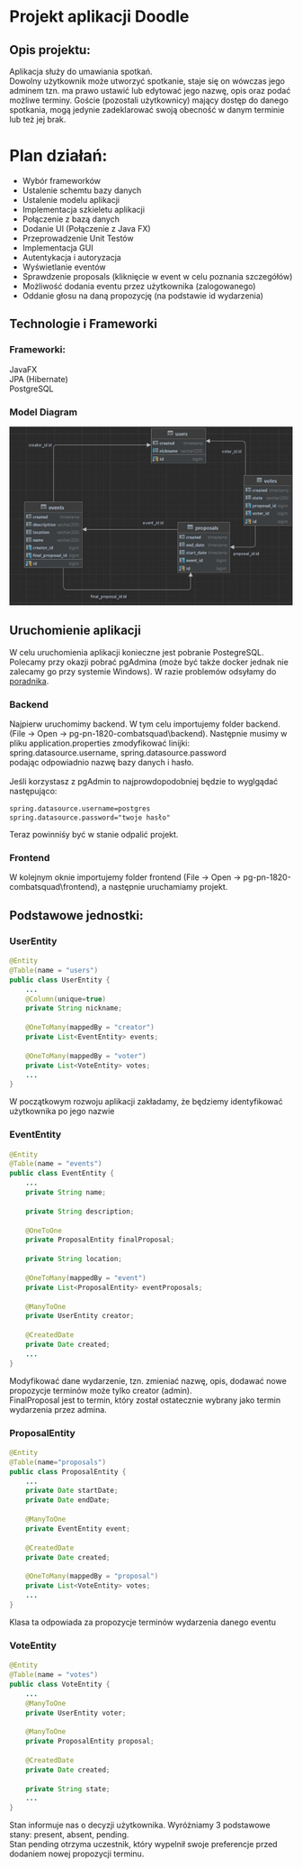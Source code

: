 # Projekt aplikacji Doodle

## Opis projektu:
Aplikacja służy do umawiania spotkań. <br> 
Dowolny użytkownik może utworzyć spotkanie,
staje się on wówczas jego adminem tzn. ma prawo ustawić lub edytować jego nazwę, opis oraz 
podać możliwe terminy. Goście (pozostali użytkownicy) mający dostęp do danego spotkania,
mogą jedynie zadeklarować swoją obecność w danym terminie lub też jej brak.

# Plan działań:
* Wybór frameworków
* Ustalenie schemtu bazy danych
* Ustalenie modelu aplikacji
* Implementacja szkieletu aplikacji
* Połączenie z bazą danych
* Dodanie UI (Połączenie z Java FX)
* Przeprowadzenie Unit Testów
* Implementacja GUI
* Autentykacja i autoryzacja
* Wyświetlanie eventów
* Sprawdzenie proposals (kliknięcie w event w celu poznania szczegółów)
* Możliwość dodania eventu przez użytkownika (zalogowanego)
* Oddanie głosu na daną propozycję (na podstawie id wydarzenia)


## Technologie i Frameworki
### Frameworki:

JavaFX <br>
JPA (Hibernate) <br>
PostgreSQL <br>

### Model Diagram
![db_diagram.PNG](db_diagram.PNG)

## Uruchomienie aplikacji
W celu uruchomienia aplikacji konieczne jest pobranie PostegreSQL. Polecamy przy okazji pobrać
pgAdmina (może być także docker jednak nie zalecamy go przy systemie Windows). W razie problemów odsyłamy do [poradnika](https://www.youtube.com/watch?v=0n41UTkOBb0&ab_channel=GeekyScript).<br>


### Backend
Najpierw uruchomimy backend. W tym celu importujemy folder backend. (File -> Open -> pg-pn-1820-combatsquad\backend).
Następnie musimy w pliku application.properties zmodyfikować linijki:
spring.datasource.username,
spring.datasource.password<br>
podając odpowiadnio nazwę bazy danych i hasło.<br><br>
Jeśli korzystasz z pgAdmin to najprowdopodobniej będzie to wyglgądać następująco:
```properties
spring.datasource.username=postgres
spring.datasource.password="twoje hasło"
```
 Teraz powinniśy być w stanie odpalić projekt.

### Frontend
W kolejnym oknie importujemy folder frontend (File -> Open -> pg-pn-1820-combatsquad\frontend),
a następnie uruchamiamy projekt.

## Podstawowe jednostki:

### UserEntity
```java
@Entity
@Table(name = "users")
public class UserEntity {
    ...
    @Column(unique=true)
    private String nickname;

    @OneToMany(mappedBy = "creator")
    private List<EventEntity> events;

    @OneToMany(mappedBy = "voter")
    private List<VoteEntity> votes;
    ...
}
```
W początkowym rozwoju aplikacji zakładamy, że będziemy identyfikować
użytkownika po jego nazwie

### EventEntity
```java
@Entity
@Table(name = "events")
public class EventEntity {
    ...
    private String name;

    private String description;

    @OneToOne
    private ProposalEntity finalProposal;

    private String location;

    @OneToMany(mappedBy = "event")
    private List<ProposalEntity> eventProposals;

    @ManyToOne
    private UserEntity creator;

    @CreatedDate
    private Date created;
    ...
}
```
Modyfikować dane wydarzenie, tzn. zmieniać nazwę, opis, dodawać nowe
propozycje terminów może tylko creator (admin).<br>
FinalProposal jest to termin, który został ostatecznie wybrany jako
termin wydarzenia przez admina.

### ProposalEntity
```java
@Entity
@Table(name="proposals")
public class ProposalEntity {
    ...
    private Date startDate;
    private Date endDate;

    @ManyToOne
    private EventEntity event;

    @CreatedDate
    private Date created;

    @OneToMany(mappedBy = "proposal")
    private List<VoteEntity> votes;
    ...
}
```
Klasa ta odpowiada za propozycje terminów wydarzenia danego eventu

### VoteEntity
```java
@Entity
@Table(name = "votes")
public class VoteEntity {
    ...
    @ManyToOne
    private UserEntity voter;

    @ManyToOne
    private ProposalEntity proposal;

    @CreatedDate
    private Date created;

    private String state;
    ...
}
```
Stan informuje nas o decyzji użytkownika. Wyróżniamy 3 podstawowe stany: present, absent, pending.<br>
Stan pending otrzyma uczestnik, który wypelnił swoje preferencje przed dodaniem nowej propozycji terminu.
